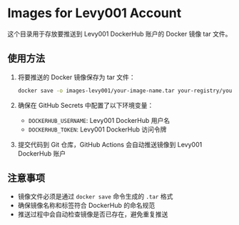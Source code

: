 # Images for Levy001 Account

这个目录用于存放要推送到 Levy001 DockerHub 账户的 Docker 镜像 tar 文件。

## 使用方法

1. 将要推送的 Docker 镜像保存为 tar 文件：
   ```bash
   docker save -o images-levy001/your-image-name.tar your-registry/your-image:tag
   ```

2. 确保在 GitHub Secrets 中配置了以下环境变量：
   - `DOCKERHUB_USERNAME`: Levy001 DockerHub 用户名
   - `DOCKERHUB_TOKEN`: Levy001 DockerHub 访问令牌

3. 提交代码到 Git 仓库，GitHub Actions 会自动推送镜像到 Levy001 DockerHub 账户

## 注意事项

- 镜像文件必须是通过 `docker save` 命令生成的 `.tar` 格式
- 确保镜像名称和标签符合 DockerHub 的命名规范
- 推送过程中会自动检查镜像是否已存在，避免重复推送